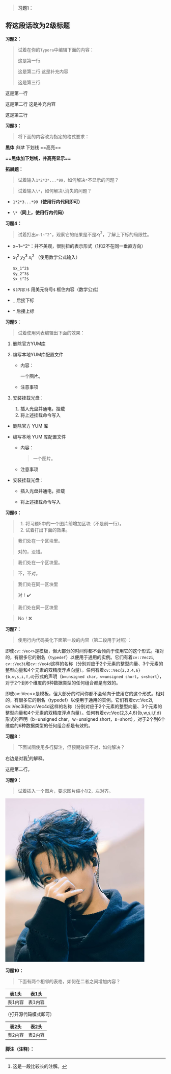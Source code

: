 > **习题1：**

## 将这段话改为2级标题



**习题2：**

> 试着在你的`Typora`中编辑下面的内容：
>
> 这是第一行
>
> 这是第二行 这是补充内容
>
> 这是第三行

这是第一行

这是第二行 这是补充内容

这是第三行



**习题3：**

> 将下面的内容改为指定的格式要求：

**黑体** *斜体* 下划线 ==高亮==

**==黑体加下划线，并高亮显示==**

**拓展题：**

> 试着输入`1*2*3*...*99`，如何解决`*`不显示的问题？

> 试着输入`\*`，如何解决`\`消失的问题？

- `1*2*3...*99`**（使用行内代码即可）**

-  `\*`**（同上，使用行内代码）**



**习题4：**

> 试着打出`x~1~^2^`，观察它的结果是不是$x_1^2$，了解上下标的局限性。

- x~1~^2^：并不美观，很别扭的表示形式（1和2不在同一垂直方向）

- $x_1^2$ $y_2^3$ $x_i^2$ （使用数学公式输入）

  ```markdown
  $x_1^2$ 
  $y_2^3$ 
  $x_i^2$ 
  ```

* `$(内容)$` 用美元符号`$` 框住内容（数学公式）
* `_` 后接下标
  
* `^` 后接上标



**习题5**：

> 试着使用列表编辑出下面的效果：

1. 删除官方YUM库

2. 编写本地YUM库配置文件

   - 内容：

     一个图片。

   - 注意事项

3. 安装挂载光盘：

   1. 插入光盘并通电，挂载
   2. 将上述挂载命令写入



- 删除官方 YUM 库

- 编写本地 YUM 库配置文件

  - 内容：

    > 一个图片。

  - 注意事项

- 安装挂载光盘：

  * 插入光盘并通电，挂载

  * 将上述挂载命令写入




**习题6：**

> 1. 将习题5中的一个图片前增加区块（不是前一行）。
> 2. 试着打出下面的效果。

> 我们处在一个区块里。
>
> 对的，没错。

> 我们处在一个区块里。

> 不，不对。



> 我们处在同一区块里
>
> 对！✔️

> 我们处在同一区块里

> No！❌



**习题7：**

> 使用行内代码美化下面第一段的内容（第二段用于对照）：

即使`cv::Vec<>`是模板，但大部分的时间你都不会倾向于使用它的这个形式。相对的，有很多它的别名（`typedef`）以便用于通用的实例。它们有着`cv::Vec2i`,` cv::Vec3i`和`cv::Vec4d`这样的名称（分别对应于2个元素的整型向量、3个元素的整型向量和4个元素的双精度浮点向量）。任何有着`cv::Vec{2,3,4,6}{b,w,s,i,f,d}`形式的声明（`b=unsigned char`，`w=unsigned short`，`s=short`），对于2个到6个维度的6种数据类型的任何组合都是有效的。

即使cv::Vec<>是模板，但大部分的时间你都不会倾向于使用它的这个形式。相对的，有很多它的别名（typedef）以便用于通用的实例。它们有着cv::Vec2i, cv::Vec3i和cv::Vec4d这样的名称（分别对应于2个元素的整型向量、3个元素的整型向量和4个元素的双精度浮点向量）。任何有着cv::Vec{2,3,4,6}{b,w,s,i,f,d}形式的声明（b=unsigned char，w=unsigned short，s=short），对于2个到6个维度的6种数据类型的任何组合都是有效的。

**习题8**：

> 下面试图使用多行脚注，但预期效果不对，如何解决？

右边是对我[^1]的解释。

这是第二行。

**习题9：**

> 试着插入一个图片，要求图片缩小1/2，左对齐。

<img src="./assets/image-20250320202359630-1742473445421-4.png" alt="image-20250320202359630" style="zoom:50%;" />

**习题10：**

> 下面有两个相邻的表格，如何在二者之间增加内容？

| 表1头   | 表1头   |
| ------- | ------- |
| 表1内容 | 表1内容 |

（打开源代码模式即可）

| 表2头   | 表2头   |
| ------- | ------- |
| 表2内容 | 表2内容 |



#### 脚注（注释）：

[^1]:这是一段比较长的注解。

